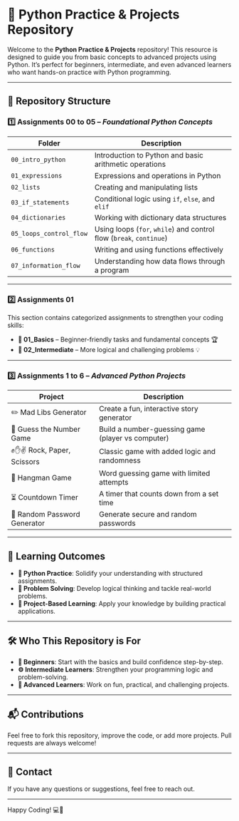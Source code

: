 # 📘 Python Practice & Projects Repository

Welcome to the **Python Practice & Projects** repository! This resource is designed to guide you from basic concepts to advanced projects using Python. It’s perfect for beginners, intermediate, and even advanced learners who want hands-on practice with Python programming.

---

## 📌 Repository Structure

### 1️⃣ Assignments 00 to 05 – *Foundational Python Concepts*

| Folder | Description |
|--------|-------------|
| `00_intro_python` | Introduction to Python and basic arithmetic operations |
| `01_expressions` | Expressions and operations in Python |
| `02_lists` | Creating and manipulating lists |
| `03_if_statements` | Conditional logic using `if`, `else`, and `elif` |
| `04_dictionaries` | Working with dictionary data structures |
| `05_loops_control_flow` | Using loops (`for`, `while`) and control flow (`break`, `continue`) |
| `06_functions` | Writing and using functions effectively |
| `07_information_flow` | Understanding how data flows through a program |

---

### 2️⃣ Assignments 01

This section contains categorized assignments to strengthen your coding skills:

- **📁 01_Basics** – Beginner-friendly tasks and fundamental concepts 🏆  
- **📁 02_Intermediate** – More logical and challenging problems 💡  

---

### 3️⃣ Assignments 1 to 6 – *Advanced Python Projects*

| Project | Description |
|--------|-------------|
| ✏️ Mad Libs Generator | Create a fun, interactive story generator |
| 🎯 Guess the Number Game | Build a number-guessing game (player vs computer) |
| ✊✋✌️ Rock, Paper, Scissors | Classic game with added logic and randomness |
| 🎩 Hangman Game | Word guessing game with limited attempts |
| ⏳ Countdown Timer | A timer that counts down from a set time |
| 🔑 Random Password Generator | Generate secure and random passwords |

---

## 🚀 Learning Outcomes

- **🧠 Python Practice**: Solidify your understanding with structured assignments.
- **🧩 Problem Solving**: Develop logical thinking and tackle real-world problems.
- **🎯 Project-Based Learning**: Apply your knowledge by building practical applications.

---

## 🛠️ Who This Repository is For

- **👶 Beginners**: Start with the basics and build confidence step-by-step.
- **⚙️ Intermediate Learners**: Strengthen your programming logic and problem-solving.
- **🧠 Advanced Learners**: Work on fun, practical, and challenging projects.

---

## 📬 Contributions

Feel free to fork this repository, improve the code, or add more projects. Pull requests are always welcome!

---

## 📧 Contact

If you have any questions or suggestions, feel free to reach out.

---

Happy Coding! 💻🚀

